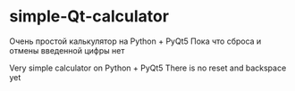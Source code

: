 # simple-Qt-calculator
Очень простой калькулятор на Python + PyQt5
Пока что сброса и отмены введенной цифры нет

Very simple calculator on Python + PyQt5
There is no reset and backspace yet
